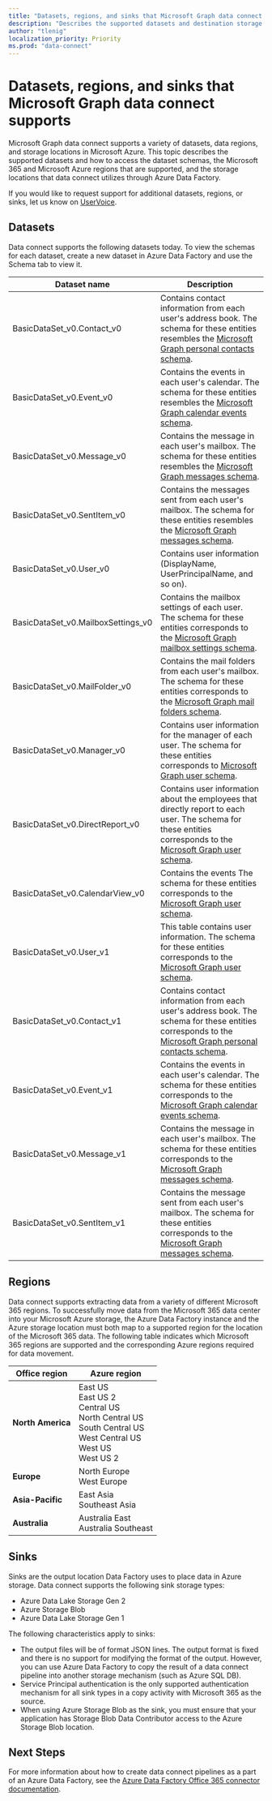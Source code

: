 ```yaml
---
title: "Datasets, regions, and sinks that Microsoft Graph data connect supports"
description: "Describes the supported datasets and destination storage types that can be used with Microsoft Graph data connect."
author: "tlenig"
localization_priority: Priority
ms.prod: "data-connect"
---
```


# Datasets, regions, and sinks that Microsoft Graph data connect supports

Microsoft Graph data connect supports a variety of datasets, data regions, and storage locations in Microsoft Azure. This topic describes the supported datasets and how to access the dataset schemas, the Microsoft 365 and Microsoft Azure regions that are supported, and the storage locations that data connect utilizes through Azure Data Factory.

If you would like to request support for additional datasets, regions, or sinks, let us know on [UserVoice](https://microsoftgraph.uservoice.com/forums/920506-microsoft-graph-feature-requests?category_id=359581).

## Datasets

Data connect supports the following datasets today. To view the schemas for each dataset, create a new dataset in Azure Data Factory and use the Schema tab to view it.

| Dataset name                       | Description                                                                                                                                                                                       |
| ---------------------------------- | ------------------------------------------------------------------------------------------------------------------------------------------------------------------------------------------------- |
| BasicDataSet_v0.Contact_v0         | Contains contact information from each user's address book. The schema for these entities resembles the [Microsoft Graph personal contacts schema](/graph/api/resources/contact).                 |
| BasicDataSet_v0.Event_v0           | Contains the events in each user's calendar. The schema for these entities resembles the [Microsoft Graph calendar events schema](/graph/api/resources/event).                                    |
| BasicDataSet_v0.Message_v0         | Contains the message in each user's mailbox. The schema for these entities resembles the [Microsoft Graph messages schema](/graph/api/resources/message).                                         |
| BasicDataSet_v0.SentItem_v0        | Contains the messages sent from each user's mailbox. The schema for these entities resembles the [Microsoft Graph messages schema](/graph/api/resources/message).                                 |
| BasicDataSet_v0.User_v0            | Contains user information (DisplayName, UserPrincipalName, and so on).                                                                                                                            |
| BasicDataSet_v0.MailboxSettings_v0 | Contains the mailbox settings of each user. The schema for these entities corresponds to the [Microsoft Graph mailbox settings schema](/graph/api/resources/mailboxsettings?view=graph-rest-1.0). |
| BasicDataSet_v0.MailFolder_v0      | Contains the mail folders from each user's mailbox. The schema for these entities corresponds to the [Microsoft Graph mail folders schema](/graph/api/resources/mailfolder).                      |
| BasicDataSet_v0.Manager_v0         | Contains user information for the manager of each user. The schema for these entities corresponds to [Microsoft Graph user schema](/graph/api/resources/user).                                    |
| BasicDataSet_v0.DirectReport_v0    | Contains user information about the employees that directly report to each user. The schema for these entities corresponds to the [Microsoft Graph user schema](/graph/api/resources/user).       |
| BasicDataSet_v0.CalendarView_v0    | Contains the events  The schema for these entities corresponds to the [Microsoft Graph user schema](https://developer.microsoft.com/graph/docs/api-reference/v1.0/resources/events).              |
| BasicDataSet_v0.User_v1            | This table contains user information. The schema for these entities corresponds to the [Microsoft Graph user schema](/graph/api/resources/user).                                                  |
| BasicDataSet_v0.Contact_v1         | Contains contact information from each user's address book. The schema for these entities corresponds to the [Microsoft Graph personal contacts schema](/graph/api/resources/contact).            |
| BasicDataSet_v0.Event_v1           | Contains the events in each user's calendar. The schema for these entities corresponds to the [Microsoft Graph calendar events schema](/graph/api/resources/event).                               |
| BasicDataSet_v0.Message_v1         | Contains the message in each user's mailbox. The schema for these entities corresponds to the [Microsoft Graph messages schema](/graph/api/resources/message).                                    |
| BasicDataSet_v0.SentItem_v1        | Contains the message sent from each user's mailbox. The schema for these entities corresponds to the [Microsoft Graph messages schema](/graph/api/resources/message).                             |

## Regions

Data connect supports extracting data from a variety of different Microsoft 365 regions. To successfully move data from the Microsoft 365 data center into your Microsoft Azure storage, the Azure Data Factory instance and the Azure storage location must both map to a supported region for the location of the Microsoft 365 data. The following table indicates which Microsoft 365 regions are supported and the corresponding Azure regions required for data movement.

| Office region     | Azure region                                                                                                                 |
| ----------------- | ---------------------------------------------------------------------------------------------------------------------------- |
| **North America** | East US<br/>East US 2<br/>Central US<br/>North Central US<br/>South Central US<br/>West Central US<br/>West US<br/>West US 2 |
| **Europe**        | North Europe<br/>West Europe                                                                                                 |
| **Asia-Pacific**  | East Asia<br/>Southeast Asia                                                                                                 |
| **Australia**     | Australia East<br/>Australia Southeast                                                                                       |

## Sinks

Sinks are the output location Data Factory uses to place data in Azure storage. Data connect supports the following sink storage types:

- Azure Data Lake Storage Gen 2
- Azure Storage Blob
- Azure Data Lake Storage Gen 1

The following characteristics apply to sinks:

- The output files will be of format JSON lines. The output format is fixed and there is no support for modifying the format of the output. However, you can use Azure Data Factory to copy the result of a data connect pipeline into another storage mechanism (such as Azure SQL DB).
- Service Principal authentication is the only supported authentication mechanism for all sink types in a copy activity with Microsoft 365 as the source.
- When using Azure Storage Blob as the sink, you must ensure that your application has Storage Blob Data Contributor access to the Azure Storage Blob location.

## Next Steps

For more information about how to create data connect pipelines as a part of an Azure Data Factory, see the [Azure Data Factory Office 365 connector documentation](/azure/data-factory/connector-office-365).
